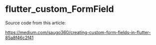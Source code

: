 # flutter_custom_FormField

Source code from this article:

https://medium.com/saugo360/creating-custom-form-fields-in-flutter-85a8f46c2f41
